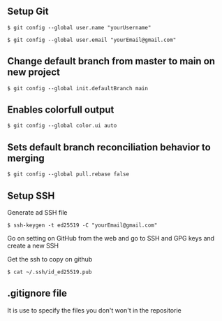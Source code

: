 ## Setup Git
```
$ git config --global user.name "yourUsername"

$ git config --global user.email "yourEmail@gmail.com"
```

## Change default branch from master to main on new project
```
$ git config --global init.defaultBranch main
```

## Enables colorfull output
```
$ git config --global color.ui auto
```

## Sets default branch reconciliation behavior to merging
```
$ git config --global pull.rebase false
```

## Setup SSH
Generate ad SSH file
```
$ ssh-keygen -t ed25519 -C "yourEmail@gmail.com"
```

Go on setting on GitHub from the web and go to SSH and GPG keys and create a new SSH

Get the ssh to copy on github
```
$ cat ~/.ssh/id_ed25519.pub
```

## .gitignore file
It is use to specify the files you don't won't in the repositorie
